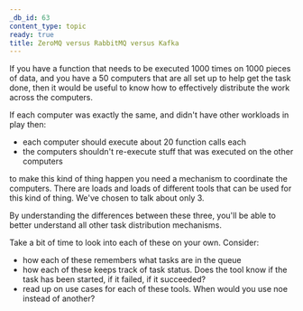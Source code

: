 ```yaml
---
_db_id: 63
content_type: topic
ready: true
title: ZeroMQ versus RabbitMQ versus Kafka
---
```


If you have a function that needs to be executed 1000 times on 1000 pieces of data, and you have a 50 computers that are all set up to help get the task done, then it would be useful to know how to effectively distribute the work across the computers. 

If each computer was exactly the same, and didn't have other workloads in play then:
  
- each computer should execute about 20 function calls each 
- the computers shouldn't re-execute stuff that was executed on the other computers

to make this kind of thing happen you need a mechanism to coordinate the computers. There are loads and loads of different tools that can be used for this kind of thing. We've chosen to talk about only 3. 

By understanding the differences between these three, you'll be able to better understand all other task distribution mechanisms.

Take a bit of time to look into each of these on your own. Consider:

- how each of these remembers what tasks are in the queue
- how each of these keeps track of task status. Does the tool know if the task has been started, if it failed, if it succeeded?
- read up on use cases for each of these tools. When would you use noe instead of another?